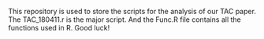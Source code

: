 This repository is used to store the scripts for the analysis of our TAC paper. 
The TAC_180411.r is the major script. And the Func.R file contains all the functions used in R. 
Good luck!
